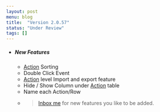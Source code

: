 ```yaml
---
layout: post
menu: blog
title:  "Version 2.0.57"
status: "Under Review"
tags: []
---
```

- ##### New Features
  - [Action](../docs/action) Sorting
  - Double Click Event
  - [Action](../docs/action) level Import and export feature
  - Hide / Show Column under [Action](../docs/action) table
  - Name each Action/Row
  - > [Inbox me](mailto:dhruv.techapps@gmail.com) for new features you like to be added.